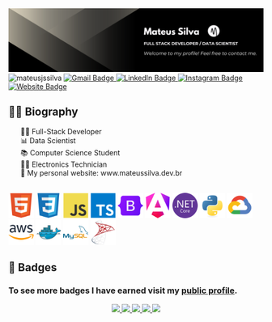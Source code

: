 <!-- Banner -->
<div align="center" width="100%">
  <img src="resources/Banner.png">
</div>

<!-- Personal Information -->
<div>
  <!-- Contact and Infos -->
  <div align="left">
    <img src="https://komarev.com/ghpvc/?username=mateusjssilva&label=Profile%20views&color=0e75b6&style=for-the-badge" alt="mateusjssilva" />
    <a href="mailto:trabalhomateusjs521@gmail.com" target="_blank">
      <img src="https://img.shields.io/badge/Gmail-D14836?style=for-the-badge&logo=gmail&logoColor=white" alt="Gmail Badge"/>
    </a>
    <a href="https://www.linkedin.com/in/mateus-silva-7b9796211/" target="_blank">
      <img src="https://img.shields.io/badge/LinkedIn-0077B5?style=for-the-badge&logo=linkedin&logoColor=white" alt="LinkedIn Badge"/>
    </a>
    <a href="https://www.instagram.com/mateus_silva.dev/" target="_blank">
      <img src="https://img.shields.io/badge/Instagram-E4405F?style=for-the-badge&logo=instagram&logoColor=white" alt="Instagram Badge"/>
    </a>
    <a href="https://www.mateussilva.dev.br/" target="_blank">
      <img src="https://img.shields.io/badge/Website-4285F4?style=for-the-badge&logo=google-chrome&logoColor=white" alt="Website Badge"/>
    </a>
  </div>
  <h2>👨‍💻 Biography</h2>
  <ul style="list-style-type:none;">
    <li>👨‍💻 Full-Stack Developer</li>
    <li>📊 Data Scientist</li>
    <li>📚 Computer Science Student</li>
    <li>👨‍🔧 Electronics Technician</li>
    <li>🔗 My personal website: <a href="https://www.mateussilva.dev.br" target="_blank" style="text-decoration: none; color: inherit;">www.mateussilva.dev.br</a></li>
  </ul>
</div>

<!-- Tech Stack -->
<div>
  <br>
  <code><img width="50" src="https://github.com/devicons/devicon/blob/master/icons/html5/html5-original.svg" title="HTML5" alt="HTML5"/></code>
  <code><img width="50" src="https://github.com/devicons/devicon/blob/master/icons/css3/css3-original.svg" title="CSS3" alt="CSS3"/></code>
  <code><img width="50" src="https://github.com/devicons/devicon/blob/master/icons/javascript/javascript-original.svg" title="JavaScript" alt="JavaScript"/></code>
  <code><img width="50" src="https://github.com/devicons/devicon/blob/master/icons/typescript/typescript-original.svg" title="TypeScript" alt="TypeScript"/></code>
  <code><img width="50" src="https://github.com/devicons/devicon/blob/master/icons/bootstrap/bootstrap-original.svg" title="Bootstrap" alt="Bootstrap"/></code>
  <code><img width="50" src="https://github.com/devicons/devicon/blob/master/icons/angular/angular-original.svg" title="Angular" alt="Angular"/></code>
  <code><img width="50" src="https://github.com/devicons/devicon/blob/master/icons/dotnetcore/dotnetcore-original.svg" title=".NET Core" alt=".NET Core"/></code>
  <code><img width="50" src="https://github.com/devicons/devicon/blob/master/icons/python/python-original.svg" title="Python" alt="Python"/></code>
  <code><img width="50" src="https://github.com/devicons/devicon/blob/master/icons/googlecloud/googlecloud-original.svg" title="Google Cloud" alt="Google Cloud"/></code>
  <code><img width="50" src="https://github.com/devicons/devicon/blob/master/icons/amazonwebservices/amazonwebservices-original-wordmark.svg" title="AWS" alt="AWS"/></code>
  <code><img width="50" src="https://github.com/devicons/devicon/blob/master/icons/docker/docker-original.svg" title="Docker" alt="Docker"/></code>
  <code><img width="50" src="https://github.com/devicons/devicon/blob/master/icons/mysql/mysql-original-wordmark.svg" title="MySQL" alt="MySQL"/></code>
  <code><img width="50" src="https://github.com/devicons/devicon/blob/master/icons/microsoftsqlserver/microsoftsqlserver-original.svg" title="SQL Server" alt="SQL Server"/></code>
</div>

<div>
  <h2>🚀 Badges</h2>
  <h3>To see more badges I have earned visit my <a  href="https://www.cloudskillsboost.google/public_profiles/b13485ad-d45c-4c64-ba92-ad53c32c27d3">public profile</a>.</h3>
  <div align="center">
    <a href="https://www.cloudskillsboost.google/public_profiles/b13485ad-d45c-4c64-ba92-ad53c32c27d3/badges/14179136" target="_blank">
      <img height="150px" src="https://cdn.qwiklabs.com/KR41r5TH13jpDKg2Bpv1%2FO7juhEQ9cYZ756fYxlQd9Y%3D">
    </a>
    <a href="https://www.cloudskillsboost.google/public_profiles/b13485ad-d45c-4c64-ba92-ad53c32c27d3/badges/14180194" target="_blank">
      <img height="150px" src="https://cdn.qwiklabs.com/3hiWvIvbL7Se3k5QxX8I45i3fz1PPl%2BOGBTtzrhjtWo%3D">
    </a>
    <a href="https://www.cloudskillsboost.google/public_profiles/b13485ad-d45c-4c64-ba92-ad53c32c27d3/badges/14156681" target="_blank">
      <img height="150px" src="https://cdn.qwiklabs.com/ORoZ295Vb%2BLs6VvawOctoRUBLHnLS3sKloFU6AIRZhE%3D">
    </a>
    <a href="https://www.cloudskillsboost.google/public_profiles/b13485ad-d45c-4c64-ba92-ad53c32c27d3/badges/14178473" target="_blank">
      <img height="150px" src="https://cdn.qwiklabs.com/TVR1AMh8sKiqC8HECnhUcS0H7Gzzc8i1FsUw7hnuxIo%3D">
    </a>
    <a href="https://www.cloudskillsboost.google/public_profiles/b13485ad-d45c-4c64-ba92-ad53c32c27d3/badges/14241005" target="_blank">
      <img height="150px" src="https://cdn.qwiklabs.com/41Qz1ksWwngxbTpfJ%2FIZveqxfCwLwhS7yY7UKExYt80%3D">
    </a>
    <!--
    <a href="https://www.cloudskillsboost.google/public_profiles/b13485ad-d45c-4c64-ba92-ad53c32c27d3/badges/14240968" target="_blank">
      <img height="150px" src="https://cdn.qwiklabs.com/Meu%2BR9A0204fPOsjzueiSH1IUl9JVhlGSEJjT7IAczQ%3D">
    </a>
    <a href="https://www.cloudskillsboost.google/public_profiles/b13485ad-d45c-4c64-ba92-ad53c32c27d3/badges/14234744" target="_blank">
      <img height="150px" src="https://cdn.qwiklabs.com/oyB%2Bcuv1ssQM0tzp3hBi5D2IePU1obATF%2Fz0R2Tu8uw%3D">
    </a>
     <img height="150px" src="resources/aws-academy.png">
    -->
  </div>
</div>

<!-- GitHub Analytics -->
<!--<div>
  <h2>📊 GitHub Analytics</h2>  
  <div align="center">
    <br>
    <a href="https://github.com/ryo-ma/github-profile-trophy">
      <img src="https://github-profile-trophy.vercel.app/?username=mateusjssilva&rank=SECRET,SSS,S,AAA,AA,A&row=1&column=5&margin-w=15&margin-h=15" alt="mateusjssilva"/>
    </a>
    <br>
    <br>
    <img height="200em" src="https://github-readme-stats.vercel.app/api?username=MateusjsSilva&show_icons=true&theme=github_dark_dimmed&count_private=true" />
    <img height="200em" src="https://github-readme-stats.vercel.app/api/top-langs/?username=MateusjsSilva&layout=donut&show_icons=true&theme=github_dark_dimmed&count_private=true"/>
  </div>
</div>
-->
